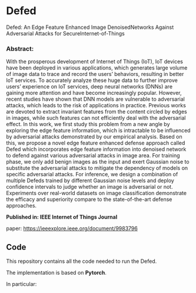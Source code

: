 # Defed
Defed: An Edge Feature Enhanced Image DenoisedNetworks Against Adversarial Attacks for SecureInternet-of-Things
### Abstract:
With the prosperous development of Internet of Things (IoT), IoT devices have been deployed in various applications, which generates large volume of image data to trace and record the users’ behaviors, resulting in better IoT services. To accurately analyze these huge data to further improve users’ experience on IoT services, deep neural networks (DNNs) are gaining more attention and have become increasingly popular. However, recent studies have shown that DNN models are vulnerable to adversarial attacks, which leads to the risk of applications in practice. Previous works are devoted to extract invariant features from the content circled by edges in images, while such features can not efficiently deal with the adversarial effect. In this work, we first study this problem from a new angle by exploring the edge feature information, which is intractable to be influenced by adversarial attacks demonstrated by our empirical analysis. Based on this, we propose a novel edge feature enhanced defense approach called Defed which incorporates edge feature information into denoised network to defend against various adversarial attacks in image area. For training phase, we only add benign images as the input and exert Gaussian noise to substitute the adversarial attacks to mitigate the dependency of models on specific adversarial attacks. For inference, we design a combination of multiple Defeds trained by different Gaussian noise levels and deploy confidence intervals to judge whether an image is adversarial or not. Experiments over real-world datasets on image classification demonstrate the efficacy and superiority compare to the state-of-the-art defense approaches.

**Published in: IEEE Internet of Things Journal**

paper: https://ieeexplore.ieee.org/document/9983796


## Code
This repository contains all the code needed to run the Defed. 

The implementation is based on **Pytorch**.

In particular:

